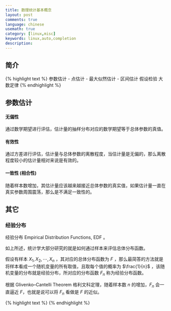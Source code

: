 ```yaml
---
title: 数理统计基本概念
layout: post
comments: true
language: chinese
usemath: true
category: [linux,misc]
keywords: linux,auto,completion
description:
---
```


<!-- more -->

## 简介

{% highlight text %}
参数估计
    - 点估计
    - 最大似然估计
    - 区间估计
假设检验
大数定律
{% endhighlight %}

## 参数估计

#### 无偏性

通过数学期望进行评估，估计量的抽样分布对应的数学期望等于总体参数的真值。

#### 有效性

通过方差进行评估，估计量与总体参数的离散程度，当估计量是无偏的，那么离散程度较小的估计量相对来说是有效的。

#### 一致性 (相合性)

随着样本数增加，其估计量应该越来越接近总体参数的真实值，如果估计量一直在真实参数周围震荡，那么是不满足一致性的。


## 其它

### 经验分布

经验分布 Empirical Distribution Functions, EDF 。

如上所述，统计学大部分研究的就是如何通过样本来评估总体分布函数。

假设有样本 $X_1, X_2, \cdots, X_n$ ，其对应的总体分布函数为 $F$ ，那么最简答的方法就是将样本看成一个随机变量的所有取值，且取每个值的概率为 $\frac{1}{n}$ ，该随机变量的分布就是经验分布，所对应的分布函数 $F_n$ 称为经验分布函数。

根据 Glivenko–Cantelli Theorem 格利文科定理，随着样本数 $n$ 的增加，$F_n$ 会一直逼近 $F$，也就是说可以将 $F_n$ 看做是 $F$ 的近似。

<!--
https://zhuanlan.zhihu.com/p/27920193
https://blog.csdn.net/baimafujinji/article/details/51720090
-->





{% highlight text %}
{% endhighlight %}
